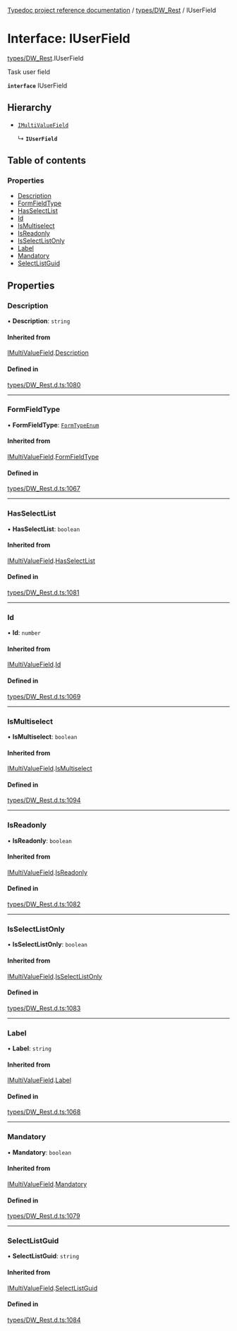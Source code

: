 [Typedoc project reference documentation](../README.md) / [types/DW_Rest](../modules/types_dw_rest.md) / IUserField

# Interface: IUserField

[types/DW_Rest](../modules/types_dw_rest.md).IUserField

Task user field

**`interface`** IUserField

## Hierarchy

- [`IMultiValueField`](types_dw_rest.imultivaluefield.md)

  ↳ **`IUserField`**

## Table of contents

### Properties

- [Description](types_dw_rest.iuserfield.md#description)
- [FormFieldType](types_dw_rest.iuserfield.md#formfieldtype)
- [HasSelectList](types_dw_rest.iuserfield.md#hasselectlist)
- [Id](types_dw_rest.iuserfield.md#id)
- [IsMultiselect](types_dw_rest.iuserfield.md#ismultiselect)
- [IsReadonly](types_dw_rest.iuserfield.md#isreadonly)
- [IsSelectListOnly](types_dw_rest.iuserfield.md#isselectlistonly)
- [Label](types_dw_rest.iuserfield.md#label)
- [Mandatory](types_dw_rest.iuserfield.md#mandatory)
- [SelectListGuid](types_dw_rest.iuserfield.md#selectlistguid)

## Properties

### Description

• **Description**: `string`

#### Inherited from

[IMultiValueField](types_dw_rest.imultivaluefield.md).[Description](types_dw_rest.imultivaluefield.md#description)

#### Defined in

[types/DW_Rest.d.ts:1080](https://github.com/DocuWare/REST-Sample-TS/blob/beb3ada/src/types/DW_Rest.d.ts#L1080)

___

### FormFieldType

• **FormFieldType**: [`FormTypeEnum`](../enums/types_dw_rest.formtypeenum.md)

#### Inherited from

[IMultiValueField](types_dw_rest.imultivaluefield.md).[FormFieldType](types_dw_rest.imultivaluefield.md#formfieldtype)

#### Defined in

[types/DW_Rest.d.ts:1067](https://github.com/DocuWare/REST-Sample-TS/blob/beb3ada/src/types/DW_Rest.d.ts#L1067)

___

### HasSelectList

• **HasSelectList**: `boolean`

#### Inherited from

[IMultiValueField](types_dw_rest.imultivaluefield.md).[HasSelectList](types_dw_rest.imultivaluefield.md#hasselectlist)

#### Defined in

[types/DW_Rest.d.ts:1081](https://github.com/DocuWare/REST-Sample-TS/blob/beb3ada/src/types/DW_Rest.d.ts#L1081)

___

### Id

• **Id**: `number`

#### Inherited from

[IMultiValueField](types_dw_rest.imultivaluefield.md).[Id](types_dw_rest.imultivaluefield.md#id)

#### Defined in

[types/DW_Rest.d.ts:1069](https://github.com/DocuWare/REST-Sample-TS/blob/beb3ada/src/types/DW_Rest.d.ts#L1069)

___

### IsMultiselect

• **IsMultiselect**: `boolean`

#### Inherited from

[IMultiValueField](types_dw_rest.imultivaluefield.md).[IsMultiselect](types_dw_rest.imultivaluefield.md#ismultiselect)

#### Defined in

[types/DW_Rest.d.ts:1094](https://github.com/DocuWare/REST-Sample-TS/blob/beb3ada/src/types/DW_Rest.d.ts#L1094)

___

### IsReadonly

• **IsReadonly**: `boolean`

#### Inherited from

[IMultiValueField](types_dw_rest.imultivaluefield.md).[IsReadonly](types_dw_rest.imultivaluefield.md#isreadonly)

#### Defined in

[types/DW_Rest.d.ts:1082](https://github.com/DocuWare/REST-Sample-TS/blob/beb3ada/src/types/DW_Rest.d.ts#L1082)

___

### IsSelectListOnly

• **IsSelectListOnly**: `boolean`

#### Inherited from

[IMultiValueField](types_dw_rest.imultivaluefield.md).[IsSelectListOnly](types_dw_rest.imultivaluefield.md#isselectlistonly)

#### Defined in

[types/DW_Rest.d.ts:1083](https://github.com/DocuWare/REST-Sample-TS/blob/beb3ada/src/types/DW_Rest.d.ts#L1083)

___

### Label

• **Label**: `string`

#### Inherited from

[IMultiValueField](types_dw_rest.imultivaluefield.md).[Label](types_dw_rest.imultivaluefield.md#label)

#### Defined in

[types/DW_Rest.d.ts:1068](https://github.com/DocuWare/REST-Sample-TS/blob/beb3ada/src/types/DW_Rest.d.ts#L1068)

___

### Mandatory

• **Mandatory**: `boolean`

#### Inherited from

[IMultiValueField](types_dw_rest.imultivaluefield.md).[Mandatory](types_dw_rest.imultivaluefield.md#mandatory)

#### Defined in

[types/DW_Rest.d.ts:1079](https://github.com/DocuWare/REST-Sample-TS/blob/beb3ada/src/types/DW_Rest.d.ts#L1079)

___

### SelectListGuid

• **SelectListGuid**: `string`

#### Inherited from

[IMultiValueField](types_dw_rest.imultivaluefield.md).[SelectListGuid](types_dw_rest.imultivaluefield.md#selectlistguid)

#### Defined in

[types/DW_Rest.d.ts:1084](https://github.com/DocuWare/REST-Sample-TS/blob/beb3ada/src/types/DW_Rest.d.ts#L1084)
